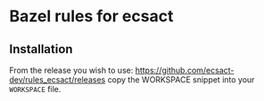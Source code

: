 # Bazel rules for ecsact

## Installation

From the release you wish to use:
<https://github.com/ecsact-dev/rules_ecsact/releases>
copy the WORKSPACE snippet into your `WORKSPACE` file.
